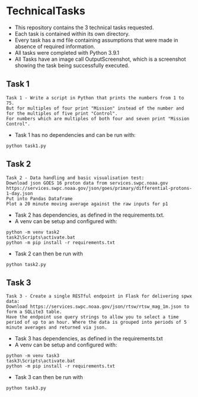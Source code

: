 # TechnicalTasks
 - This repository contains the 3 technical tasks requested. 
 - Each task is contained within its own directory.
 - Every task has a md file containing assumptions that were made in absence of required information. 
 - All tasks were completed with Python 3.9.1 
 - All Tasks have an image call OutputScreenshot, which is a screenshot showing the task being successfully executed.
## Task 1 
 ```
Task 1 - Write a script in Python that prints the numbers from 1 to 75.
But for multiples of four print "Mission" instead of the number and for the multiples of five print "Control".
For numbers which are multiples of both four and seven print "Mission Control".
 ```
 - Task 1 has no dependencies and can be run with:
```buildoutcfg
python task1.py
```
## Task 2
 ```
Task 2 - Data handling and basic visualisation test:
Download json GOES 16 proton data from services.swpc.noaa.gov
https://services.swpc.noaa.gov/json/goes/primary/differential-protons-1-day.json
Put into Pandas Dataframe
Plot a 20 minute moving average against the raw inputs for p1
 ```
- Task 2 has dependencies, as defined in the requirements.txt.
- A venv can be setup and configured with:
```buildoutcfg
python -m venv task2
task2\Scripts\activate.bat
python -m pip install -r requirements.txt
```
- Task 2 can then be run with
```buildoutcfg
python task2.py
```
## Task 3
 ```
Task 3 - Create a single RESTful endpoint in Flask for delivering spwx data:
Download https://services.swpc.noaa.gov/json/rtsw/rtsw_mag_1m.json to form a SQLite3 table.
Have the endpoint use query strings to allow you to select a time period of up to an hour. Where the data is grouped into periods of 5 minute averages and returned via json.
 ```
- Task 3 has dependencies, as defined in the requirements.txt
- A venv can be setup and configured with:
```buildoutcfg
python -m venv task3
task3\Scripts\activate.bat
python -m pip install -r requirements.txt
```
- Task 3 can then be run with
```buildoutcfg
python task3.py
```